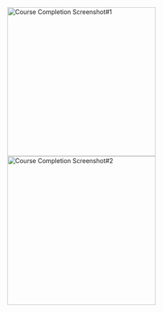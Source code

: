 <img width="339" alt="Course Completion Screenshot#1" src="https://user-images.githubusercontent.com/102987834/177189475-ef1ea71b-47f7-4a01-863b-03f5fac0728e.png">
<img width="339" alt="Course Completion Screenshot#2" src="https://user-images.githubusercontent.com/102987834/177189471-d40b5265-cb8a-4c49-9648-a2582bb36301.png">

